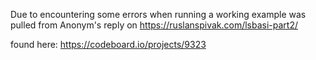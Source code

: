 Due to encountering some errors when running a working example was pulled from Anonym's reply on
https://ruslanspivak.com/lsbasi-part2/

found here:
https://codeboard.io/projects/9323